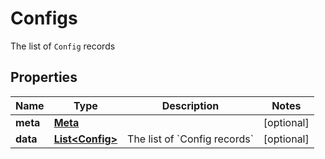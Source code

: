 

# Configs

The list of `Config` records

## Properties

| Name | Type | Description | Notes |
|------------ | ------------- | ------------- | -------------|
|**meta** | [**Meta**](Meta.md) |  |  [optional] |
|**data** | [**List&lt;Config&gt;**](Config.md) | The list of &#x60;Config records&#x60; |  [optional] |



